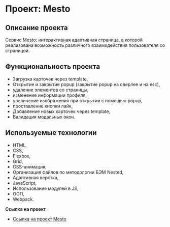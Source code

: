 # Проект: Mesto

## Описание проекта
Сервис Mesto: интерактивная адаптивная страница, в которой реализована возможность различного взаимодействия пользователя со страницой.

## Функциональность проекта
* Загрузка карточек через template,
* Открытие и закрытие popup (закрытие popup на оверлее и на esc), 
* удаление элементов со страницы,
* изменение информации профиля, 
* увеличение изображения при открытии с помощью popup, 
* проставление кнопки лайк,
* Добавление новых карточек через template,
* Валидация модальных окон.

## Используемые технологии
* HTML,
* CSS,
* Flexbox,
* Grid,
* CSS-анимация,
* Организация файлов по методологии БЭМ Nested,
* Адаптивная верстка,
* JavaScript,
* Использование модулей в JS,
* ООП,
* Webpack.

**Ссылка на проект**

* [Ссылка на проект Mesto]( https://archi314.github.io/mesto/)
